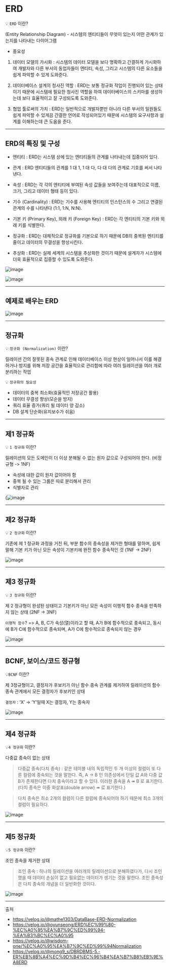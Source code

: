# ERD

💡 `ERD` 이란?

(Entity Relationship Diagram) - 시스템의 엔티티들이 무엇이 있는지 어떤 관계가 있는지를 나타내는 다이어그램

- 중요성
1. 데이터 모델의 가시화 : 시스템의 데이터 모델을 보다 명확하고 간결하게 가시화하여 개발자와 다른 부서의 동업자들이 엔티티, 속성, 그리고 시스템의 다른 요소들을 쉽게 파악할 수 있게 도와준다.

2. 데이터베이스 설계의 청사진 역할 : ERD는 보통 정규화 작업이 진행되어 있는 상태이기 때문에 시스템에 필요한 청사진 역할을 하여 데이터베이스의 스키마를 생성하는데 보다 효율적이고 잘 구성되도록 도와준다.

3. 협업 툴로써의 가치 : ERD는 일반적으로 개발자뿐만 아니라 다른 부서의 일원들도 쉽게 파악할 수 있게끔 간결한 언어로 작성되어있기 때문에 시스템의 요구사항과 설계를 이해하는데 큰 도움을 준다.

---

## ERD의 특징 및 구성

- 엔티티 : ERD는 시스템 상에 있는 엔티티들의 관계를 나타내는데 집중되어 있다.

- 관계 : ERD 엔티티들의 관계를 1 대 1, 1 대 다, 다 대 다의 관계로 기호를 써서 나타낸다.

- 속성 : ERD는 각 각의 엔티티에 부여된 속성 값들을 보여주는데 대표적으로 이름, 크기, 그리고 데이터 형태 등이 있다.

- 기수 (Cardinality) : ERD는 기수를 사용해 엔티티의 인스턴스의 수 그리고 연결된 관계의 수를 나타낸다 (1:1, 1:N, N:N).

- 기본 키 (Primary Key), 외래 키 (Foreign Key) : ERD는 각 엔티티의 기본 키와 외래 키를 식별한다.

- 정규화 : ERD는 대체적으로 정규화를 기본으로 하기 때문에 DB의 중복된 엔티티를 줄이고 데이터의 무결성을 향상시킨다.

- 추상화 : ERD는 실제 세계의 시스템을 추상화한 것이기 때문에 설계자가 시스템에 더욱 효율적으로 집중할 수 있도록 도와준다.

![image](https://github.com/99MinSu/CS-Study/assets/89891306/d1ac9073-b657-497d-8d6a-40745585396d)

![image](https://github.com/99MinSu/CS-Study/assets/89891306/015b183b-91d4-4906-b9f2-66337cfbb5c1)

---

## 예제로 배우는 ERD

![image](https://github.com/99MinSu/CS-Study/assets/89891306/195c9211-53d0-4e76-b9fc-10da553873fa)


---

## 정규화

💡 `정규화 (Normalization)` 이란?

릴레이션 간의 잘못된 종속 관계로 인해 데이터베이스 이상 현상이 일어나서 이를 해결하거나 방지를 위해 저장 공간을 효율적으로 관리함에 따라 여러 릴레이션을 여러 개로 분리하는 작업

💡 `정규화의 필요성`

- 데이터의 중복 최소화(효율적인 저장공간 활용)
- 데이터 무결성 향상(모순을 방지)
- 쿼리 효율 증가(쿼리 될 데이터 양 감소)
- DB 설계 단순화(유지보수가 쉬움)
  
---

## 제1 정규화

💡 `1 정규화` 이란?

릴레이션의 모든 도메인이 더 이상 분해될 수 없는 원자 값으로 구성되어야 한다. (비정규형 -> 1NF)

- 속성에 대한 값이 원자 값이어야 함
- 중복 될 수 있는 그룹은 따로 분리해서 관리
- 식별자로 관리

(![image](https://github.com/99MinSu/CS-Study/assets/89891306/20e212c8-60f9-479f-8b59-b4cc731dd0b1)

---

## 제2 정규화

💡 `2 정규화` 이란?

기존에 제 1 정규화 과정을 거친 뒤, 부분 함수의 종속성을 제거한 형태를 말하며, 쉽게 말해 기본 키가 아닌 모든 속성이 기본키에 완전 함수 종속적인 것 (1NF -> 2NF)

![image](https://github.com/99MinSu/CS-Study/assets/89891306/9aba7cb2-a68a-4e79-9636-f142d9b8f22b)

---

## 제3 정규화

💡 `3 정규화` 이란?

제 2 정규형이 완성된 상태이고 기본키가 아닌 모든 속성이 이행적 함수 종속을 만족하지 않는 상태 (2NF -> 3NF)

`이행적 함수`?
=> A, B, C가 속성(열)이라고 할 때, A가 B에 함수적으로 종속되고, 동시에 B가 C에 함수적으로 종속되며, A가 C에 함수적으로 종속되지 않는 경우

![image](https://github.com/99MinSu/CS-Study/assets/89891306/2370ed60-2432-4a7b-9611-5519435562e5)


---

## BCNF, 보이스/코드 정규형

💡`BCNF` 이란?

제 3정규형이고, 결정자가 후보키가 아닌 함수 종속 관계를 제거하여 릴레이션의 함수 종속 관계에서 모든 결정자가 후보키인 상태

`결정자` : ‘X’ → ‘Y’일때 X는 결정자, Y는 종속자

![image](https://github.com/99MinSu/CS-Study/assets/89891306/ee4b5d03-df5c-48a5-bf14-0385d39b0927)

---

## 제4 정규화

💡`4 정규화` 이란?

다중값 종속이 없는 상태

> 다중값 종속(다치 종속) : 
> 같은 테이블 내의 독립적인 두 개 이상의 컬럼이 또 다른 컬럼에 종속되는 것을 말한다.
> 즉, A → B 인 의존성에서 단일 값 A와 다중 값 B가 존재한다면 다치 종속이라고 할 수 있다. 이러한 종속을 A ↠ B 로 표기한다. (다치 종속은 이중 화살표(double arrow) ↠ 로 표기한다.)

> 다치 종속은 최소 2개의 컬럼이 다른 컬럼에 종속되어야 하기 때문에 최소 3개의 컬럼이 필요하다.

![image](https://github.com/99MinSu/CS-Study/assets/89891306/804a8475-9204-4891-b6b8-0e15bf176bf6)

---

## 제5 정규화

💡`5 정규화` 이란?

조인 종속을 제거한 상태

> 조인 종속 : 
> 하나의 릴레이션을 여러개의 릴레이션으로 분해하였다가, 다시 조인했을 때 데이터 손실이 없고 필요없는 데이터가 생기는 것을 말한다. 조인 종속성은 다치 종속의 개념을 더 일반화한 것이다.

![image](https://github.com/99MinSu/CS-Study/assets/89891306/8670daec-27e6-4d71-8caa-103fcefd2958)

----
출처
- https://velog.io/@mathe1303/DataBase-ERD-Normalization
- https://velog.io/@oyunseong/ERD%EC%99%80-%EC%A0%95%EA%B7%9C%ED%99%94-%EA%B3%BC%EC%A0%95
- https://velog.io/@wisdom-one/%EC%A0%95%EA%B7%9C%ED%99%94Normalization
- https://velog.io/@mong9_s/DBRDBMS-5.-ER%EB%8B%A4%EC%9D%B4%EC%96%B4%EA%B7%B8%EB%9E%A8ERD
